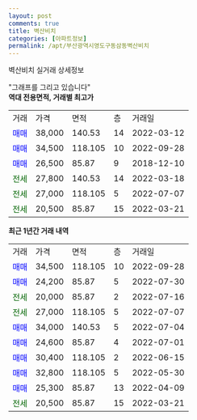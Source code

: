 ```yaml
---
layout: post
comments: true
title: 벽산비치
categories: [아파트정보]
permalink: /apt/부산광역시영도구동삼동벽산비치
---
```


벽산비치 실거래 상세정보

<script type="text/javascript">
  google.charts.load('current', {'packages':['line', 'corechart']});
  google.charts.setOnLoadCallback(drawChart);

  function drawChart() {
    var data = new google.visualization.DataTable();
    data.addColumn('date', '거래일');
    data.addColumn('number', "매매");
    data.addColumn('number', "전세");
    data.addColumn('number', "전매");

    data.addRows([[new Date(Date.parse("2022-09-28")), 34500, null, null], [new Date(Date.parse("2022-07-30")), 24200, null, null], [new Date(Date.parse("2022-07-16")), null, 20000, null], [new Date(Date.parse("2022-07-07")), null, 27000, null], [new Date(Date.parse("2022-07-04")), 34000, null, null], [new Date(Date.parse("2022-07-01")), 24600, null, null], [new Date(Date.parse("2022-06-15")), 30400, null, null], [new Date(Date.parse("2022-05-30")), 32800, null, null], [new Date(Date.parse("2022-04-09")), 25300, null, null], [new Date(Date.parse("2022-03-21")), null, 20500, null]]);

    var options = {
      hAxis: {
        format: 'yyyy/MM/dd'
      },    
      lineWidth: 0,
      pointsVisible: true,    
      title: '최근 1년간 유형별 실거래가 분포',
      legend: { position: 'bottom' }
    };

    var formatter = new google.visualization.NumberFormat({pattern:'###,###'} );
    formatter.format(data, 1);
    formatter.format(data, 2);
    
    setTimeout(function() {
        var chart = new google.visualization.LineChart(document.getElementById('columnchart_material'));
        chart.draw(data, (options));
        document.getElementById('loading').style.display = 'none';
    }, 200);
  }
</script>


<div id="loading" style="z-index:20; display: block; margin-left: 0px">"그래프를 그리고 있습니다"</div>
<div id="columnchart_material" style="width: 95%; margin-left: 0px; display: block"></div>
<!-- contents start -->
<b>역대 전용면적, 거래별 최고가</b>
<table class="sortable">
    <tr>
      <td>거래</td>
      <td>가격</td>
      <td>면적</td>
      <td>층</td>
      <td>거래일</td>
    </tr>
        <tr>
          <td><a style="color: blue">매매</a></td>
          <td>38,000</td>
          <td>140.53</td>
          <td>14</td>
          <td>2022-03-12</td>
        </tr>            <tr>
          <td><a style="color: blue">매매</a></td>
          <td>34,500</td>
          <td>118.105</td>
          <td>10</td>
          <td>2022-09-28</td>
        </tr>            <tr>
          <td><a style="color: blue">매매</a></td>
          <td>26,500</td>
          <td>85.87</td>
          <td>9</td>
          <td>2018-12-10</td>
        </tr>        
        <tr>
              <td><a style="color: darkgreen">전세</a></td>
              <td>27,800</td>
              <td>140.53</td>
              <td>14</td>
              <td>2022-03-18</td>
            </tr>            <tr>
              <td><a style="color: darkgreen">전세</a></td>
              <td>27,000</td>
              <td>118.105</td>
              <td>5</td>
              <td>2022-07-07</td>
            </tr>            <tr>
              <td><a style="color: darkgreen">전세</a></td>
              <td>20,500</td>
              <td>85.87</td>
              <td>15</td>
              <td>2022-03-21</td>
            </tr>        
    
</table>

<b>최근 1년간 거래 내역</b>

<table class="sortable">
    <tr>
      <td>거래</td>
      <td>가격</td>
      <td>면적</td>
      <td>층</td>
      <td>거래일</td>
    </tr>
    <tr>
      <td><a style="color: blue">매매</a></td>
      <td>34,500</td>
      <td>118.105</td>
      <td>10</td>
      <td>2022-09-28</td>
    </tr>          <tr>
      <td><a style="color: blue">매매</a></td>
      <td>24,200</td>
      <td>85.87</td>
      <td>5</td>
      <td>2022-07-30</td>
    </tr>          <tr>
      <td><a style="color: darkgreen">전세</a></td>
      <td>20,000</td>
      <td>85.87</td>
      <td>2</td>
      <td>2022-07-16</td>
    </tr>          <tr>
      <td><a style="color: darkgreen">전세</a></td>
      <td>27,000</td>
      <td>118.105</td>
      <td>5</td>
      <td>2022-07-07</td>
    </tr>          <tr>
      <td><a style="color: blue">매매</a></td>
      <td>34,000</td>
      <td>140.53</td>
      <td>5</td>
      <td>2022-07-04</td>
    </tr>          <tr>
      <td><a style="color: blue">매매</a></td>
      <td>24,600</td>
      <td>85.87</td>
      <td>4</td>
      <td>2022-07-01</td>
    </tr>          <tr>
      <td><a style="color: blue">매매</a></td>
      <td>30,400</td>
      <td>118.105</td>
      <td>2</td>
      <td>2022-06-15</td>
    </tr>          <tr>
      <td><a style="color: blue">매매</a></td>
      <td>32,800</td>
      <td>118.105</td>
      <td>5</td>
      <td>2022-05-30</td>
    </tr>          <tr>
      <td><a style="color: blue">매매</a></td>
      <td>25,300</td>
      <td>85.87</td>
      <td>13</td>
      <td>2022-04-09</td>
    </tr>          <tr>
      <td><a style="color: darkgreen">전세</a></td>
      <td>20,500</td>
      <td>85.87</td>
      <td>15</td>
      <td>2022-03-21</td>
    </tr>      </table>
<!-- contents end -->    

